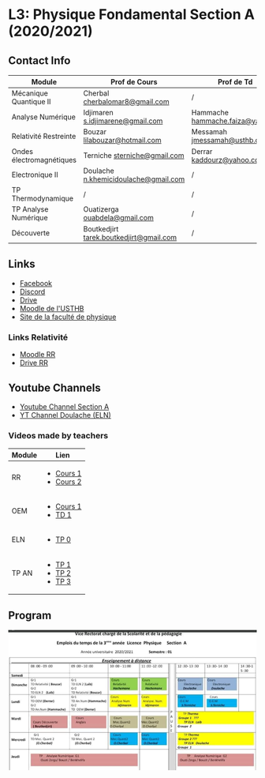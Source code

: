 # **L3: Physique Fondamental Section A (2020/2021)**
## **Contact Info**
| Module      | Prof de Cours|Prof de Td|
| ----------- | ----------- |-----------|
| Mécanique Quantique II      | Cherbal <cherbalomar8@gmail.com>|/|
| Analyse Numérique   | Idjimaren <s.idjimarene@gmail.com>|Hammache <hammache.faiza@yahoo.fr>|       
|Relativité Restreinte| Bouzar <lilabouzar@hotmail.com>|Messamah <jmessamah@usthb.dz>|
|Ondes électromagnétiques| Terniche <sterniche@gmail.com>|Derrar <kaddourz@yahoo.com>|
|Electronique II|Doulache <n.khemicidoulache@gmail.com>|/|
|TP Thermodynamique|/|/|
|TP Analyse Numérique|Ouatizerga <ouabdela@gmail.com>|/|
|Découverte|Boutkedjirt <tarek.boutkedjirt@gmail.com>|/|

## **Links**
- [Facebook](https://www.facebook.com/groups/789143575146217)
- [Discord](https://discord.gg/Zdts7G96)
- [Drive](https://drive.google.com/drive/u/1/folders/1pS6029lu9y5kD9WqpZCOTNkAvNj_dYxr)
- [Moodle de l'USTHB ](https://campusvirtuel.usthb.dz/)
- [Site de la faculté de physique](https://fphy.usthb.dz/)

### **Links Relativité**
- [Moodle RR](https://campusvirtuel.usthb.dz/course/view.php?id=1068)
- [Drive RR](https://drive.google.com/drive/folders/1EFRAG_fNhCzK0ZZPjbiivZ4b9uJKftnv?usp=sharing)

## **Youtube Channels**
- [Youtube Channel Section A](https://www.youtube.com/channel/UCMT8jdFin-68KYbQF12flnQ)
- [YT Channel Doulache (ELN)](https://www.youtube.com/channel/UCDKbiiKT0lYoIVtoVQd3yEQ)

### **Videos made by teachers**
| Module| Lien                               |
|-------|------------------------------------|
|RR     |<ul><li>[Cours 1](https://youtu.be/Ao9-7fZSUQA)</li><li>[Cours 2](https://youtu.be/UjDZhTN9k-s)</li></ul>|
|OEM    |<ul><li>[Cours 1](https://youtu.be/aDjwg0E36q8)</li><li>[TD 1](https://youtu.be/0xxz3eS6RJ0)</li></ul>|
|ELN    |<ul><li>[TP 0](https://youtu.be/kJmrPYVDrSc)</li></ul>|
|TP AN  |<ul><li>[TP 1](https://youtu.be/2wBJpOvK6Gg)</li><li>[TP 2](https://youtu.be/F_jzWTq4P8w)</li><li>[TP 3](https://youtu.be/B4_ed3BCuco)</li></ul>|

## **Program**
![](online-schedule.jpg)
